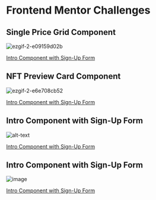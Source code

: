 # Frontend Mentor Challenges

## Single Price Grid Component

![ezgif-2-e09159d02b](https://user-images.githubusercontent.com/91689754/152217917-7f896f3d-55a3-4a58-a446-344de13f9d78.gif)

<a href="https://github.com/felipe-miranda-marreiros/Frontend-Mentor-Challenges/tree/main/single-price-grid-component-master">Intro Component with Sign-Up Form</a>

## NFT Preview Card Component

![ezgif-2-e6e708cb52](https://user-images.githubusercontent.com/91689754/152218334-f2937a1b-5f88-4eaa-b74e-4915619f96f1.gif)

<a href="https://github.com/felipe-miranda-marreiros/Frontend-Mentor-Challenges/tree/main/nft-preview-card-component-main">Intro Component with Sign-Up Form</a>

## Intro Component with Sign-Up Form
![alt-text](https://user-images.githubusercontent.com/91689754/151623497-1852304d-b15b-43fa-a0a1-260cc300c72e.gif)

<a href="https://github.com/felipe-miranda-marreiros/Frontend-Mentor-Challenges/tree/main/intro-component-with-signup-form-master">Intro Component with Sign-Up Form</a>

## Intro Component with Sign-Up Form
![image](https://user-images.githubusercontent.com/91689754/153752249-c6b274e6-28a7-4138-805b-5287b18d87f8.png)

<a href="https://github.com/felipe-miranda-marreiros/fylo_landingPage">Intro Component with Sign-Up Form</a>

